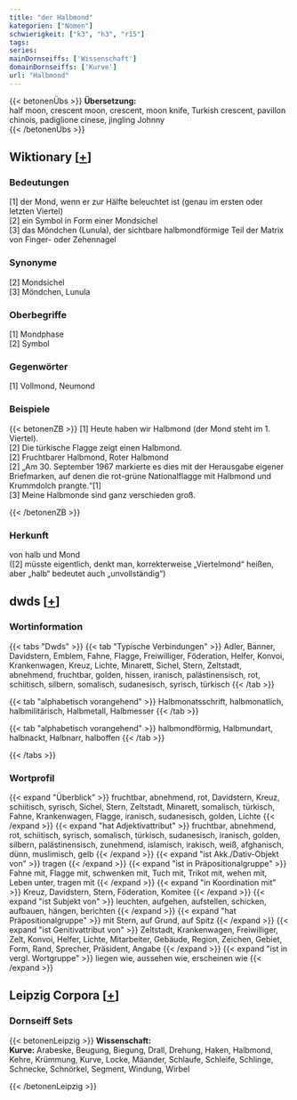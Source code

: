 ```yaml
---
title: "der Halbmond"
kategorien: ["Nomen"]
schwierigkeit: ["k3", "h3", "r15"]
tags:
series:
mainDornseiffs: ['Wissenschaft']
domainDornseiffs: ['Kurve']
url: "Halbmond"
---
```


{{< betonenÜbs >}}
**Übersetzung:**  
half moon, crescent moon, crescent, moon knife, Turkish crescent, pavillon  chinois, padiglione cinese, jingling Johnny  
{{< /betonenÜbs >}}

## Wiktionary [[+](https://de.wiktionary.org/wiki/Halbmond)]

### Bedeutungen
[1] der Mond, wenn er zur Hälfte beleuchtet ist (genau im ersten oder letzten Viertel)  
[2] ein Symbol in Form einer Mondsichel  
[3] das Möndchen (Lunula), der sichtbare halbmondförmige Teil der Matrix von Finger- oder Zehennagel  

### Synonyme
[2] Mondsichel  
[3] Möndchen, Lunula  

### Oberbegriffe
[1] Mondphase  
[2] Symbol  

### Gegenwörter
[1] Vollmond, Neumond  

### Beispiele
{{< betonenZB >}}
[1] Heute haben wir Halbmond (der Mond steht im 1. Viertel).  
[2] Die türkische Flagge zeigt einen Halbmond.  
[2] Fruchtbarer Halbmond, Roter Halbmond  
[2] „Am 30. September 1967 markierte es dies mit der Herausgabe eigener Briefmarken, auf denen die rot-grüne Nationalflagge mit Halbmond und Krummdolch prangte.“[1]  
[3] Meine Halbmonde sind ganz verschieden groß.  

{{< /betonenZB >}}
### Herkunft
von halb und Mond  
([2] müsste eigentlich, denkt man, korrekterweise „Viertelmond“ heißen, aber „halb“ bedeutet auch „unvollständig“)  



## dwds [[+](https://www.dwds.de/wb/Halbmond)]

### Wortinformation
{{< tabs "Dwds" >}}
{{< tab "Typische Verbindungen" >}}
Adler, Banner, Davidstern, Emblem, Fahne, Flagge, Freiwilliger, Föderation, Helfer, Konvoi, Krankenwagen, Kreuz, Lichte, Minarett, Sichel, Stern, Zeltstadt, abnehmend, fruchtbar, golden, hissen, iranisch, palästinensisch, rot, schiitisch, silbern, somalisch, sudanesisch, syrisch, türkisch
{{< /tab >}}

{{< tab "alphabetisch vorangehend" >}}
Halbmonatsschrift, halbmonatlich, halbmilitärisch, Halbmetall, Halbmesser
{{< /tab >}}

{{< tab "alphabetisch vorangehend" >}}
halbmondförmig, Halbmundart, halbnackt, Halbnarr, halboffen
{{< /tab >}}

{{< /tabs >}}

### Wortprofil
{{< expand "Überblick" >}} fruchtbar, abnehmend, rot, Davidstern, Kreuz, schiitisch, syrisch, Sichel, Stern, Zeltstadt, Minarett, somalisch, türkisch, Fahne, Krankenwagen, Flagge, iranisch, sudanesisch, golden, Lichte {{< /expand >}}
{{< expand "hat Adjektivattribut" >}} fruchtbar, abnehmend, rot, schiitisch, syrisch, somalisch, türkisch, sudanesisch, iranisch, golden, silbern, palästinensisch, zunehmend, islamisch, irakisch, weiß, afghanisch, dünn, muslimisch, gelb {{< /expand >}}
{{< expand "ist Akk./Dativ-Objekt von" >}} tragen {{< /expand >}}
{{< expand "ist in Präpositionalgruppe" >}} Fahne mit, Flagge mit, schwenken mit, Tuch mit, Trikot mit, wehen mit, Leben unter, tragen mit {{< /expand >}}
{{< expand "in Koordination mit" >}} Kreuz, Davidstern, Stern, Föderation, Komitee {{< /expand >}}
{{< expand "ist Subjekt von" >}} leuchten, aufgehen, aufstellen, schicken, aufbauen, hängen, berichten {{< /expand >}}
{{< expand "hat Präpositionalgruppe" >}} mit Stern, auf Grund, auf Spitz {{< /expand >}}
{{< expand "ist Genitivattribut von" >}} Zeltstadt, Krankenwagen, Freiwilliger, Zelt, Konvoi, Helfer, Lichte, Mitarbeiter, Gebäude, Region, Zeichen, Gebiet, Form, Rand, Sprecher, Präsident, Angabe {{< /expand >}}
{{< expand "ist in vergl. Wortgruppe" >}} liegen wie, aussehen wie, erscheinen wie {{< /expand >}}

## Leipzig Corpora [[+](https://corpora.uni-leipzig.de/en/res?word=Halbmond&corpusId=deu_newscrawl-public_2018)]

### Dornseiff Sets
{{< betonenLeipzig >}}
**Wissenschaft:**  
**Kurve:** Arabeske, Beugung, Biegung, Drall, Drehung, Haken, Halbmond, Kehre, Krümmung, Kurve, Locke, Mäander, Schlaufe, Schleife, Schlinge, Schnecke, Schnörkel, Segment, Windung, Wirbel  

{{< /betonenLeipzig >}}
